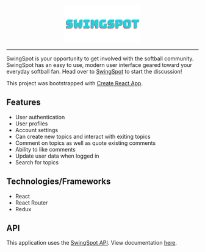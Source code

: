 <div style="text-align: center">
    <img width=200 src="https://raw.githubusercontent.com/alyssadicarlo/swingspot-frontend/main/src/SWINGSPOT.png">
    <hr>
</div>

SwingSpot is your opportunity to get involved with the softball community. SwingSpot has an easy to use, modern user interface geared toward your everyday softball fan. Head over to <a href="https://swingspot.xyz">SwingSpot</a> to start the discussion!

This project was bootstrapped with [Create React App](https://github.com/facebook/create-react-app).

## Features
- User authentication
- User profiles
- Account settings
- Can create new topics and interact with exiting topics
- Comment on topics as well as quote existing comments
- Ability to like comments
- Update user data when logged in
- Search for topics

## Technologies/Frameworks
- React
- React Router
- Redux

## API
This application uses the <a href="https://api.swingspot.xyz">SwingSpot API</a>. View documentation <a href="https://github.com/alyssadicarlo/swingspot-backend">here</a>.